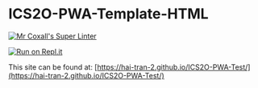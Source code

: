 # ICS2O-PWA-Template-HTML

[![Mr Coxall's Super Linter](https://github.com/mr-coxall/ICS2O-PWA-Test/workflows/Mr%20Coxall's%20Super%20Linter/badge.svg)](https://github.com/hai-tran-2/ICS2O-PWA-Test/actions)

[![Run on Repl.it](https://repl.it/badge/github/mr-coxall/ICS2O-PWA-Test)](https://repl.it/github/mr-coxall/ICS2O-PWA-Test)

This site can be found at: [https://hai-tran-2.github.io/ICS2O-PWA-Test/](https://hai-tran-2.github.io/ICS2O-PWA-Test/)
